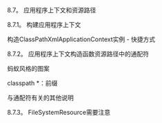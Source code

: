 8.7。 应用程序上下文和资源路径

8.7.1。 构建应用程序上下文

构造ClassPathXmlApplicationContext实例 - 快捷方式

8.7.2。 应用程序上下文构造函数资源路径中的通配符

蚂蚁风格的图案

classpath \*：前缀

与通配符有关的其他说明

8.7.3。 FileSystemResource需要注意

